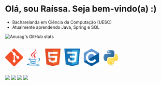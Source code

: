 # Olá, sou Raíssa. Seja bem-vindo(a) :)

- Bacharelanda em Ciência da Computação (UESC)
- Atualmente aprendendo Java, Spring e SQL


![Anurag's GitHub stats](https://github-readme-stats.vercel.app/api?username=raissamaral&count_private=true&show_icons=true&theme=dracula)

<div style="display: inline_block"><br>
  <img align="center" alt="Raissa-Git" height="60" width="60" src="https://raw.githubusercontent.com/devicons/devicon/master/icons/git/git-original.svg">
  <img align="center" alt="Raissa-Java" height="60" width="60" src="https://raw.githubusercontent.com/devicons/devicon/master/icons/java/java-original.svg">
  <img align="center" alt="Raissa-HTML" height="60" width="60" src="https://raw.githubusercontent.com/devicons/devicon/master/icons/html5/html5-original.svg">
  <img align="center" alt="Raissa-CSS" height="60" width="60" src="https://raw.githubusercontent.com/devicons/devicon/master/icons/css3/css3-original.svg">
  <img align="center" alt="Raissa-C" height="60" width="60" src="https://raw.githubusercontent.com/devicons/devicon/master/icons/c/c-original.svg">
  <img align="center" alt="Raissa-Python" height="60" width="60" src="https://raw.githubusercontent.com/devicons/devicon/master/icons/python/python-original.svg">
  <!-- <img align="center" alt="Raissa-Spring" height="60" width="60" src="https://raw.githubusercontent.com/devicons/devicon/master/icons/spring/spring-original.svg"> -->
  <!-- <img align="center" alt="Raissa-MySQL" height="60" width="60" src="https://raw.githubusercontent.com/devicons/devicon/master/icons/mysql/mysql-original.svg"> -->
</div>
  
  ##
 
<div> 
  <a href="https://www.linkedin.com/in/raissamaral1" target="_blank"><img src="https://img.shields.io/badge/-LinkedIn-%230077B5?style=for-the-badge&logo=linkedin&logoColor=white" target="_blank"></a> 
  <a href = "mailto:raissamaral2003@gmail.com"><img src="https://img.shields.io/badge/-Gmail-%23333?style=for-the-badge&logo=gmail&logoColor=white" target="_blank"></a>
  <a href="https://instagram.com/raissamaral1" target="_blank"><img src="https://img.shields.io/badge/-Instagram-%23E4405F?style=for-the-badge&logo=instagram&logoColor=white" target="_blank"></a>
  <a href="https://discord.gg/raissadotcom" target="_blank"><img src="https://img.shields.io/badge/Discord-7289DA?style=for-the-badge&logo=discord&logoColor=white" target="_blank"></a> 
</div>

